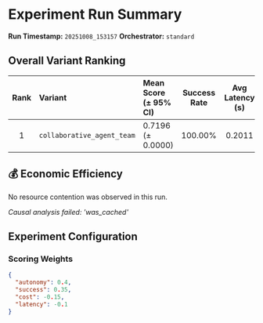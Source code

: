# Experiment Run Summary
**Run Timestamp:** `20251008_153157`
**Orchestrator:** `standard`

## Overall Variant Ranking
| Rank | Variant | Mean Score (± 95% CI) | Success Rate | Avg Latency (s) | Total Cost | Trials |
|:----:|:--------|:----------------------|:--------------:|:----------------:|:------------:|:------:|
| 1 | `collaborative_agent_team` | 0.7196 (± 0.0000) | 100.00% | 0.2011 | 0.1500 | 10 |

## 💰 Economic Efficiency
No resource contention was observed in this run.

*Causal analysis failed: 'was_cached'*

## Experiment Configuration
### Scoring Weights
```json
{
  "autonomy": 0.4,
  "success": 0.35,
  "cost": -0.15,
  "latency": -0.1
}
```